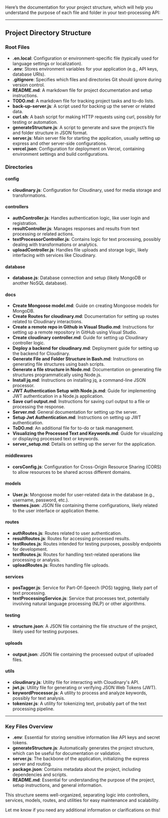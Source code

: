 Here’s the documentation for your project structure, which will help you understand the purpose of each file and folder in your text-processing API:

---

## Project Directory Structure

### Root Files

- **.en.local**: Configuration or environment-specific file (typically used for language settings or localization).
- **.env**: Stores environment variables for your application (e.g., API keys, database URIs).
- **.gitignore**: Specifies which files and directories Git should ignore during version control.
- **README.md**: A markdown file for project documentation and setup instructions.
- **TODO.md**: A markdown file for tracking project tasks and to-do lists.
- **back-up-server.js**: A script used for backing up the server or related data.
- **curl.sh**: A bash script for making HTTP requests using curl, possibly for testing or automation.
- **generateStructure.js**: A script to generate and save the project’s file and folder structure in JSON format.
- **server.js**: Main server file for starting the application, usually setting up express and other server-side configurations.
- **vercel.json**: Configuration for deployment on Vercel, containing environment settings and build configurations.

### Directories

#### **config**

- **cloudinary.js**: Configuration for Cloudinary, used for media storage and transformations.

#### **controllers**

- **authController.js**: Handles authentication logic, like user login and registration.
- **resultController.js**: Manages responses and results from text processing or related actions.
- **textProcessorController.js**: Contains logic for text processing, possibly dealing with transformations or analytics.
- **uploadController.js**: Handles file uploads and storage logic, likely interfacing with services like Cloudinary.

#### **database**

- **database.js**: Database connection and setup (likely MongoDB or another NoSQL database).

#### **docs**

- **Create Mongoose model.md**: Guide on creating Mongoose models for MongoDB.
- **Create Routes for cloudinary.md**: Documentation for setting up routes related to Cloudinary interactions.
- **Create a remote repo in Github in Visual Studio.md**: Instructions for setting up a remote repository in GitHub using Visual Studio.
- **Create cloudinary controller.md**: Guide for setting up Cloudinary controller logic.
- **Deploy a backend for cloudinary.md**: Deployment guide for setting up the backend for Cloudinary.
- **Generate File and Folder Structure in Bash.md**: Instructions on generating file structures using bash scripts.
- **Generate a file structure in Node.md**: Documentation on generating file structures programmatically using Node.js.
- **Install jq.md**: Instructions on installing jq, a command-line JSON processor.
- **JWT Authentication Setup with Node.js.md**: Guide for implementing JWT authentication in a Node.js application.
- **Save curl output.md**: Instructions for saving curl output to a file or processing the response.
- **Server.md**: General documentation for setting up the server.
- **Setup Jwt Authentication.md**: Instructions on setting up JWT authentication.
- **ToDO.md**: An additional file for to-do or task management.
- **Visualizing the Processed Text and Keywords.md**: Guide for visualizing or displaying processed text or keywords.
- **server_setup.md**: Details on setting up the server for the application.

#### **middlewares**

- **corsConfig.js**: Configuration for Cross-Origin Resource Sharing (CORS) to allow resources to be shared across different domains.

#### **models**

- **User.js**: Mongoose model for user-related data in the database (e.g., username, password, etc.).
- **themes.json**: JSON file containing theme configurations, likely related to the user interface or application theme.

#### **routes**

- **authRoutes.js**: Routes related to user authentication.
- **resultRoutes.js**: Routes for accessing processed results.
- **testRoutes.js**: Routes intended for testing purposes, possibly endpoints for development.
- **textRoutes.js**: Routes for handling text-related operations like processing or analysis.
- **uploadRoutes.js**: Routes handling file uploads.

#### **services**

- **posTagger.js**: Service for Part-Of-Speech (POS) tagging, likely part of text processing.
- **textProcessingService.js**: Service that processes text, potentially involving natural language processing (NLP) or other algorithms.

#### **testing**

- **structure.json**: A JSON file containing the file structure of the project, likely used for testing purposes.

#### **uploads**

- **output.json**: JSON file containing the processed output of uploaded files.

#### **utils**

- **cloudinary.js**: Utility file for interacting with Cloudinary's API.
- **jwt.js**: Utility file for generating or verifying JSON Web Tokens (JWT).
- **keywordProcessor.js**: A utility to process and analyze keywords, possibly for text analysis.
- **tokenizer.js**: A utility for tokenizing text, probably part of the text processing pipeline.

---

### Key Files Overview

- **.env**: Essential for storing sensitive information like API keys and secret tokens.
- **generateStructure.js**: Automatically generates the project structure, which can be useful for documentation or validation.
- **server.js**: The backbone of the application, initializing the express server and routing.
- **package.json**: Contains metadata about the project, including dependencies and scripts.
- **README.md**: Essential for understanding the purpose of the project, setup instructions, and general information.

This structure seems well-organized, separating logic into controllers, services, models, routes, and utilities for easy maintenance and scalability.

Let me know if you need any additional information or clarifications on this!
